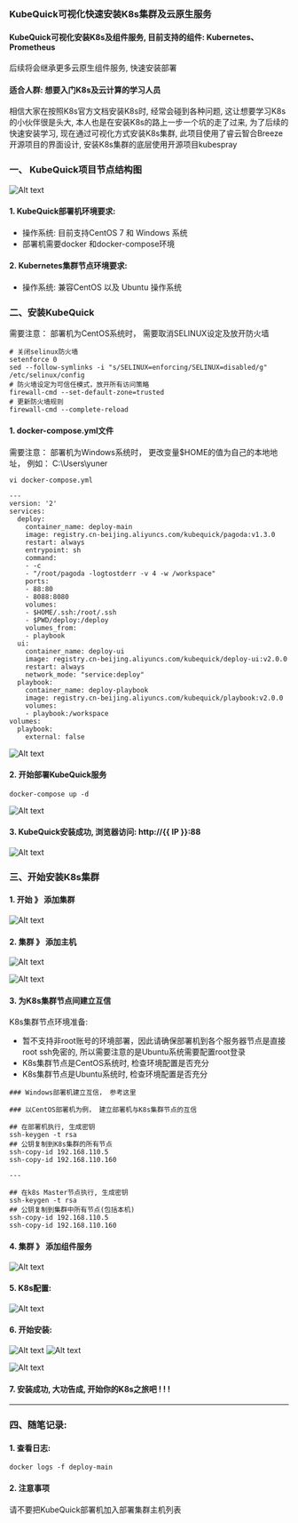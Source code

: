 ### KubeQuick可视化快速安装K8s集群及云原生服务

#### KubeQuick可视化安装K8s及组件服务, 目前支持的组件: Kubernetes、Prometheus

后续将会继承更多云原生组件服务, 快速安装部署

#### 适合人群: 想要入门K8s及云计算的学习人员

相信大家在按照K8s官方文档安装K8s时, 经常会碰到各种问题, 这让想要学习K8s的小伙伴很是头大, 本人也是在安装K8s的路上一步一个坑的走了过来, 为了后续的快速安装学习, 现在通过可视化方式安装K8s集群, 此项目使用了睿云智合Breeze开源项目的界面设计, 安装K8s集群的底层使用开源项目kubespray

### 一、 KubeQuick项目节点结构图

![Alt text](https://pic3.zhimg.com/80/v2-b42b5912a9cc7ca3d488a7bd0f1fc576_1440w.webp)

#### 1. KubeQuick部署机环境要求:
* 操作系统: 目前支持CentOS 7 和 Windows 系统
* 部署机需要docker 和docker-compose环境
#### 2. Kubernetes集群节点环境要求:
* 操作系统: 兼容CentOS 以及 Ubuntu 操作系统

### 二、安装KubeQuick
需要注意： 部署机为CentOS系统时， 需要取消SELINUX设定及放开防火墙

```
# 关闭selinux防火墙
setenforce 0     
sed --follow-symlinks -i "s/SELINUX=enforcing/SELINUX=disabled/g" /etc/selinux/config 
# 防火墙设定为可信任模式，放开所有访问策略
firewall-cmd --set-default-zone=trusted 
# 更新防火墙规则
firewall-cmd --complete-reload
```

#### 1. docker-compose.yml文件
需要注意： 部署机为Windows系统时， 更改变量$HOME的值为自己的本地地址， 例如： C:\Users\yuner

```
vi docker-compose.yml

---
version: '2'
services:
  deploy:
    container_name: deploy-main
    image: registry.cn-beijing.aliyuncs.com/kubequick/pagoda:v1.3.0
    restart: always
    entrypoint: sh
    command:
    - -c
    - "/root/pagoda -logtostderr -v 4 -w /workspace"
    ports:
    - 88:80
    - 8088:8080
    volumes:
    - $HOME/.ssh:/root/.ssh
    - $PWD/deploy:/deploy
    volumes_from:
    - playbook
  ui:
    container_name: deploy-ui
    image: registry.cn-beijing.aliyuncs.com/kubequick/deploy-ui:v2.0.0
    restart: always
    network_mode: "service:deploy"
  playbook:
    container_name: deploy-playbook
    image: registry.cn-beijing.aliyuncs.com/kubequick/playbook:v2.0.0
    volumes:
    - playbook:/workspace
volumes:
  playbook:
    external: false
```

![Alt text](https://pic1.zhimg.com/80/v2-52364087359a27f6fa24bea22ee0bc40_1440w.webp)

#### 2. 开始部署KubeQuick服务
```
docker-compose up -d
```
![Alt text](https://pic2.zhimg.com/80/v2-f0890ac1fb69594c99ebca2eae26a241_1440w.webp)


#### 3. KubeQuick安装成功, 浏览器访问: http://{{ IP }}:88

![Alt text](https://pic4.zhimg.com/80/v2-89e2568b5f1b400d7ae09b9b102d4113_1440w.webp)


### 三、开始安装K8s集群
#### 1. 开始 》 添加集群

![Alt text](https://pic4.zhimg.com/80/v2-cd2b057a96b057a8751e504395052c27_1440w.webp)
#### 2. 集群 》 添加主机
![Alt text](https://pic2.zhimg.com/80/v2-f67260f66f998064d93e5072db75a3f9_1440w.webp)

![Alt text](https://pic4.zhimg.com/80/v2-071f19fec3ec46e900bcd61a7855236b_1440w.webp)

#### 3. 为K8s集群节点间建立互信
K8s集群节点环境准备:

* 暂不支持非root账号的环境部署，因此请确保部署机到各个服务器节点是直接root ssh免密的, 所以需要注意的是Ubuntu系统需要配置root登录
* K8s集群节点是CentOS系统时, 检查环境配置是否充分
* K8s集群节点是Ubuntu系统时, 检查环境配置是否充分

```
### Windows部署机建立互信， 参考这里

### 以CentOS部署机为例， 建立部署机与K8s集群节点的互信

## 在部署机执行, 生成密钥
ssh-keygen -t rsa
## 公钥复制到K8s集群的所有节点
ssh-copy-id 192.168.110.5
ssh-copy-id 192.168.110.160

---

## 在k8s Master节点执行, 生成密钥
ssh-keygen -t rsa
## 公钥复制到集群中所有节点(包括本机)
ssh-copy-id 192.168.110.5
ssh-copy-id 192.168.110.160
```
#### 4. 集群 》 添加组件服务
![Alt text](https://pic3.zhimg.com/80/v2-3b7194cffd166f1e777113b5ede738fa_1440w.webp)

#### 5. K8s配置:
![Alt text](https://pic3.zhimg.com/80/v2-46b0173c70ee5e9046e6fec8e11b9122_1440w.webp)

#### 6. 开始安装:
![Alt text](https://pic2.zhimg.com/80/v2-67fe24184c94ae4c708e8e8fb62c1e61_1440w.webp)
![Alt text](https://pic2.zhimg.com/80/v2-ce69049b4a8c8b3796b9c41038a9f99d_1440w.webp)

![Alt text](https://pic1.zhimg.com/80/v2-e679492299cbb9a16fb075f4c8b3bb28_1440w.webp)



#### 7. 安装成功, 大功告成, 开始你的K8s之旅吧 ! ! !


---


### 四、随笔记录:
#### 1. 查看日志:
```
docker logs -f deploy-main
```
#### 2. 注意事项
请不要把KubeQuick部署机加入部署集群主机列表
